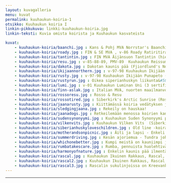 ```yaml
---
layout: kuvagalleria
menu: kuvat
permalink: kuuhaukun-koiria-1
otsikko: Kuuhaukun koiria I
linkin-pikkukuva: linkki-kuuhaukun-koiria.jpg
linkin-teksti: Kuvia omista koirista ja Kuuhaukun kasvateista

kuvat:
    - kuuhaukun-koiria/baanchi.jpg : Kans & Pohj MVA Norrstar's Baanchi
    - kuuhaukun-koiria/roady.jpg : FIN & SE MVA , v-86 Roady Ratiritiralla 
    - kuuhaukun-koiria/tantintin.jpg : FIN MVA Äijänsuon Tantintin (hiekanvärinen) 
    - kuuhaukun-koiria/resu.jpg : v-85-88-89, PMV-89  Kuuhaukun Reissumies 
    - kuuhaukun-koiria/dakota.jpg : Dakotan kaunis pää (Fjiordlund's Northern Tok)
    - kuuhaukun-koiria/ikijaannorthern.jpg : v-97-98 Kuuhaukun Ikijään Punapeto (puna-valkoinen) (8 sertifikaattia), Fjiordlund's Northern Tok (9 sertifikaattia) (musta-valkoinen)
    - kuuhaukun-koiria/rusty.jpg : v-97-98 Kuuhaukun Ikijään Punapeto (Rusty)
    - kuuhaukun-koiria/rustyrun.jpg : Oikea siperianhuskyn liikunta&#58; Rusty liikkeessä
    - kuuhaukun-koiria/lumi.jpg : v-01 Kuuhaukun Luminan Uni (3 sertifikaattia, 2 CACIB) (v-91 Kuuhaukun Fakiiri x v-97-98 Kuuhaukun Ikijään Punapeto), tässä pystykorvaryhmän 3
    - kuuhaukun-koiria/finn-aslak.jpg : Italian MVA, nuorten maailmanvoittaja -86 Kuuhaukun Finn-Aslak
    - kuuhaukun-koiria/rossoresu.jpg : Rosso & Resu
    - kuuhaukun-koiria/rossotired.jpg : Siberkirk's Arctic Sunrise (Rosso) lepäilemässä rekiretken jälkeen
    - kuuhaukun-koiria/jaanarusty.jpg : Kiittämässä koiria vedätyksen jälkeen, minä ja Rusty
    - kuuhaukun-koiria/sledgingjaana.jpg : Rekeily on hauskaa!
    - kuuhaukun-koiria/jaanadogs.jpg : Retkeilemään menossa koirien kanssa
    - kuuhaukun-koiria/sudensynonyymi.jpg : Kuuhaukun Suden Synonyymi pentuna (Siberkirk's Ancient Times Hero x Kuuhaukun Ruusunmieli)
    - kuuhaukun-koiria/vilkenvits.jpg : Kuuhaukun Vilken Vits  (Siberkirk's Ancient Times Hero x Kuuhaukun Texasin Ruusu)
    - kuuhaukun-koiria/siberianhuskyloveschildren.jpg : Old line -koirat rakastavat lapsia  
    - kuuhaukun-koiria/motherandsonpicnic.jpg : Äiti ja lapsi - Enkeli ja Tojon retkellä
    - kuuhaukun-koiria/summerdriving.jpg : Kesän ajoriemua - Tundra johdossa
    - kuuhaukun-koiria/whichonebetter.jpg : Kumpi meistä on kauniimpi ja suloisempi? Rumba (Kuuhaukun Rakas Riivaaja) sekä Ruuti (Kuuhaukun Räppäävä Ruuti)
    - kuuhaukun-koiria/rumbatakescare.jpg : Rumba, pennuista huolehtiva husky-setä
    - kuuhaukun-koiria/harmonyofnature.jpg : Enkelin kaunis pää ilmentää luonnon harmoniaa
    - kuuhaukun-koiria/rascal.jpg : Kuuhaukun Ikuinen Rakkaus, Rascal, pelastettiin 9-vuotiaana safarikennelistä takaisin kotikenneliin kuva:© 2004 Carol Dixon, Troika kennel
    - kuuhaukun-koiria/rascal2.jpg : Kuuhaukun Ikuinen Rakkaus, Rascal, 3 serttiä (v-85-88, PMV-89 Kuuhaukun Reissumies x EUJV-91 Kuuhaukun Teksasin Ruusu), Rascal oli jalostuslainassa USAssa kuva:© 2004 Carol Dixon, Troika kennel
    - kuuhaukun-koiria/rascal3.jpg : Rascalin sukulinjoissa on Kreevanka, kuuluisa 1930 -luvun Siperian tuonti, vain kymmenen sukupolven päässä © 2004 Carol Dixon, Troika kennelistä
---
```

---

